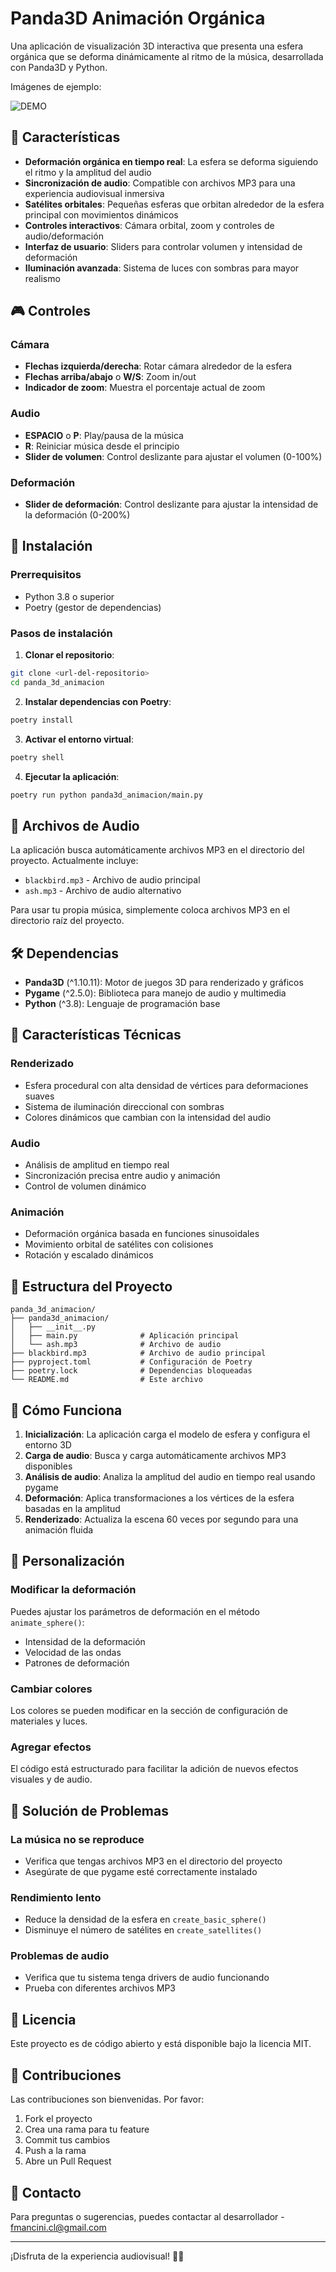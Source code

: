 # Panda3D Animación Orgánica

Una aplicación de visualización 3D interactiva que presenta una esfera orgánica que se deforma dinámicamente al ritmo de la música, desarrollada con Panda3D y Python.

Imágenes de ejemplo:

![DEMO](captura_app.png)

## 🎵 Características

- **Deformación orgánica en tiempo real**: La esfera se deforma siguiendo el ritmo y la amplitud del audio
- **Sincronización de audio**: Compatible con archivos MP3 para una experiencia audiovisual inmersiva
- **Satélites orbitales**: Pequeñas esferas que orbitan alrededor de la esfera principal con movimientos dinámicos
- **Controles interactivos**: Cámara orbital, zoom y controles de audio/deformación
- **Interfaz de usuario**: Sliders para controlar volumen y intensidad de deformación
- **Iluminación avanzada**: Sistema de luces con sombras para mayor realismo

## 🎮 Controles

### Cámara
- **Flechas izquierda/derecha**: Rotar cámara alrededor de la esfera
- **Flechas arriba/abajo** o **W/S**: Zoom in/out
- **Indicador de zoom**: Muestra el porcentaje actual de zoom

### Audio
- **ESPACIO** o **P**: Play/pausa de la música
- **R**: Reiniciar música desde el principio
- **Slider de volumen**: Control deslizante para ajustar el volumen (0-100%)

### Deformación
- **Slider de deformación**: Control deslizante para ajustar la intensidad de la deformación (0-200%)

## 🚀 Instalación

### Prerrequisitos
- Python 3.8 o superior
- Poetry (gestor de dependencias)

### Pasos de instalación

1. **Clonar el repositorio**:
```bash
git clone <url-del-repositorio>
cd panda_3d_animacion
```

2. **Instalar dependencias con Poetry**:
```bash
poetry install
```

3. **Activar el entorno virtual**:
```bash
poetry shell
```

4. **Ejecutar la aplicación**:
```bash
poetry run python panda3d_animacion/main.py
```

## 🎵 Archivos de Audio

La aplicación busca automáticamente archivos MP3 en el directorio del proyecto. Actualmente incluye:
- `blackbird.mp3` - Archivo de audio principal
- `ash.mp3` - Archivo de audio alternativo

Para usar tu propia música, simplemente coloca archivos MP3 en el directorio raíz del proyecto.

## 🛠️ Dependencias

- **Panda3D** (^1.10.11): Motor de juegos 3D para renderizado y gráficos
- **Pygame** (^2.5.0): Biblioteca para manejo de audio y multimedia
- **Python** (^3.8): Lenguaje de programación base

## 🎨 Características Técnicas

### Renderizado
- Esfera procedural con alta densidad de vértices para deformaciones suaves
- Sistema de iluminación direccional con sombras
- Colores dinámicos que cambian con la intensidad del audio

### Audio
- Análisis de amplitud en tiempo real
- Sincronización precisa entre audio y animación
- Control de volumen dinámico

### Animación
- Deformación orgánica basada en funciones sinusoidales
- Movimiento orbital de satélites con colisiones
- Rotación y escalado dinámicos

## 🎯 Estructura del Proyecto

```
panda_3d_animacion/
├── panda3d_animacion/
│   ├── __init__.py
│   ├── main.py              # Aplicación principal
│   └── ash.mp3              # Archivo de audio
├── blackbird.mp3            # Archivo de audio principal
├── pyproject.toml           # Configuración de Poetry
├── poetry.lock              # Dependencias bloqueadas
└── README.md                # Este archivo
```

## 🎪 Cómo Funciona

1. **Inicialización**: La aplicación carga el modelo de esfera y configura el entorno 3D
2. **Carga de audio**: Busca y carga automáticamente archivos MP3 disponibles
3. **Análisis de audio**: Analiza la amplitud del audio en tiempo real usando pygame
4. **Deformación**: Aplica transformaciones a los vértices de la esfera basadas en la amplitud
5. **Renderizado**: Actualiza la escena 60 veces por segundo para una animación fluida

## 🎨 Personalización

### Modificar la deformación
Puedes ajustar los parámetros de deformación en el método `animate_sphere()`:
- Intensidad de la deformación
- Velocidad de las ondas
- Patrones de deformación

### Cambiar colores
Los colores se pueden modificar en la sección de configuración de materiales y luces.

### Agregar efectos
El código está estructurado para facilitar la adición de nuevos efectos visuales y de audio.

## 🐛 Solución de Problemas

### La música no se reproduce
- Verifica que tengas archivos MP3 en el directorio del proyecto
- Asegúrate de que pygame esté correctamente instalado

### Rendimiento lento
- Reduce la densidad de la esfera en `create_basic_sphere()`
- Disminuye el número de satélites en `create_satellites()`

### Problemas de audio
- Verifica que tu sistema tenga drivers de audio funcionando
- Prueba con diferentes archivos MP3

## 📝 Licencia

Este proyecto es de código abierto y está disponible bajo la licencia MIT.

## 🤝 Contribuciones

Las contribuciones son bienvenidas. Por favor:
1. Fork el proyecto
2. Crea una rama para tu feature
3. Commit tus cambios
4. Push a la rama
5. Abre un Pull Request

## 📧 Contacto

Para preguntas o sugerencias, puedes contactar al desarrollador - fmancini.cl@gmail.com

---

¡Disfruta de la experiencia audiovisual! 🎵✨
